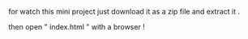 for watch this mini project just download it as a zip file and extract it .

then open " index.html " with a browser !
